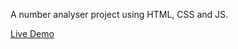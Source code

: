 A number analyser project using HTML, CSS and JS.

[Live Demo](https://rhuanvk.github.io/number-analyser/)
